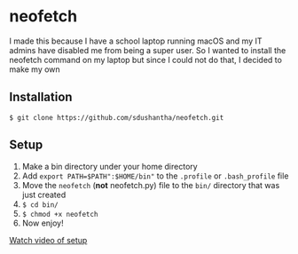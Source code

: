 # neofetch

I made this because I have a school laptop running macOS and my IT admins have disabled me from being a super user. So I wanted to install the neofetch command on my laptop but since I could not do that, I decided to make my own

## Installation
```$ git clone https://github.com/sdushantha/neofetch.git```

## Setup
1. Make a bin directory under your home directory
2. Add ```export PATH=$PATH":$HOME/bin"``` to the  ```.profile``` or  ```.bash_profile``` file
3. Move the ```neofetch``` (**not** neofetch.py) file to the ```bin/``` directory that was just created
4. ```$ cd bin/```
5. ```$ chmod +x neofetch```
6. Now enjoy!

[Watch video of setup](https://www.youtube.com/watch?v=OXlvEVntTms9)
